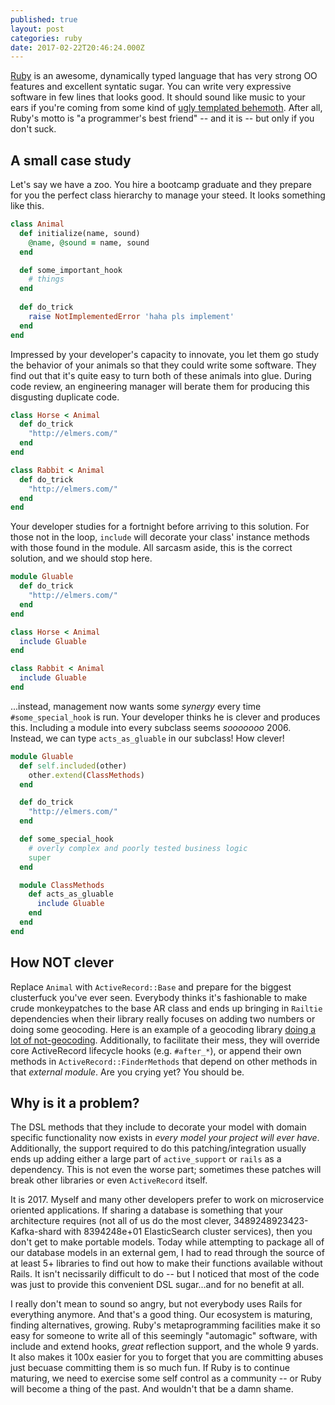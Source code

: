```yaml
---
published: true
layout: post
categories: ruby
date: 2017-02-22T20:46:24.000Z
---
```

[Ruby](https://ruby-lang.org) is an awesome, dynamically typed language that has very strong OO features and excellent syntatic sugar. You can write very expressive software in few lines that looks good. It should sound like music to your ears if you're coming from some kind of [ugly templated behemoth](https://en.wikipedia.org/wiki/C%2B%2B). After all, Ruby's motto is "a programmer's best friend" -- and it is -- but only if you don't suck.

## A small case study

Let's say we have a zoo. You hire a bootcamp graduate and they prepare for you the perfect class hierarchy to manage your steed. It looks something like this.

```ruby
class Animal
  def initialize(name, sound)
    @name, @sound = name, sound
  end

  def some_important_hook
    # things
  end
  
  def do_trick
    raise NotImplementedError 'haha pls implement'
  end
end
```

Impressed by your developer's capacity to innovate, you let them go study the behavior of your animals so that they could write some software. They find out that it's quite easy to turn both of these animals into glue. During code review, an engineering manager will berate them for producing this disgusting duplicate code. 

```ruby
class Horse < Animal
  def do_trick
    "http://elmers.com/"
  end
end

class Rabbit < Animal
  def do_trick
    "http://elmers.com/"
  end
end
```

Your developer studies for a fortnight before arriving to this solution. For those not in the loop, `include` will decorate your class' instance methods with those found in the module. All sarcasm aside, this is the correct solution, and we should stop here.

```ruby
module Gluable
  def do_trick
    "http://elmers.com/"
  end
end

class Horse < Animal
  include Gluable
end

class Rabbit < Animal
  include Gluable
end
```

...instead, management now wants some _synergy_ every time `#some_special_hook` is run. Your developer thinks he is clever and produces this. Including a module into every subclass seems _sooooooo_ 2006. Instead, we can type `acts_as_gluable` in our subclass! How clever!

```ruby
module Gluable
  def self.included(other)
    other.extend(ClassMethods)
  end

  def do_trick
    "http://elmers.com/"
  end

  def some_special_hook
    # overly complex and poorly tested business logic
    super
  end

  module ClassMethods
    def acts_as_gluable
      include Gluable
    end
  end
end
```

## How NOT clever

Replace `Animal` with `ActiveRecord::Base` and prepare for the biggest clusterfuck you've ever seen. Everybody thinks it's fashionable to make crude monkeypatches to the base AR class and ends up bringing in `Railtie` dependencies when their library really focuses on adding two numbers or doing some geocoding. Here is an example of a geocoding library [doing a lot of not-geocoding](https://github.com/geokit/geokit-rails/blob/master/lib/geokit-rails/railtie.rb). Additionally, to facilitate their mess, they will override core ActiveRecord lifecycle hooks (e.g. `#after_*`), or append their own methods in `ActiveRecord::FinderMethods` that depend on other methods in that _external module_. Are you crying yet? You should be. 

## Why is it a problem?

The DSL methods that they include to decorate your model with domain specific functionality now exists in *every model your project will ever have*. Additionally, the support required to do this patching/integration usually ends up adding either a large part of `active_support` or `rails` as a dependency. This is not even the worse part; sometimes these patches will break other libraries or even `ActiveRecord` itself. 

It is 2017. Myself and many other developers prefer to work on microservice oriented applications. If sharing a database is something that your architecture requires (not all of us do the most clever, 3489248923423-Kafka-shard with 8394248e+01 ElasticSearch cluster services), then you don't get to make portable models. Today while attempting to package all of our database models in an external gem, I had to read through the source of at least 5+ libraries to find out how to make their functions available without Rails. It isn't necissarily difficult to do -- but I noticed that most of the code was just to provide this convenient DSL sugar...and for no benefit at all.

I really don't mean to sound so angry, but not everybody uses Rails for everything anymore. And that's a good thing. Our ecosystem is maturing, finding alternatives, growing. Ruby's metaprogramming facilities make it so easy for someone to write all of this seemingly "automagic" software, with include and extend hooks, _great_ reflection support, and the whole 9 yards. It also makes it 100x easier for you to forget that you are committing abuses just becuase committing them is so much fun. If Ruby is to continue maturing, we need to exercise some self control as a community -- or Ruby will become a thing of the past. And wouldn't that be a damn shame.
